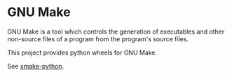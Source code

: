 # GNU Make

GNU Make is a tool which controls the generation of executables and other
non-source files of a program from the program's source files.

This project provides python wheels for GNU Make.

See [xmake-python](https://github.com/xmake-io/xmake-python#autotoolsmakefile).
